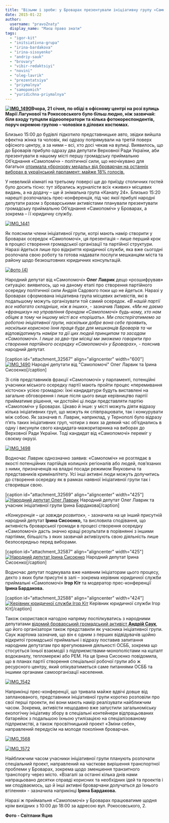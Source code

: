 ```yaml
---
title: "Візьми і зроби: у Броварах презентували ініціативну групу «Самопомочі» - ФОТО"
date: 2015-01-22
author: 
  username: "pravoZnaty"
  display_name: "Маєш право знати"
tags: 
  - "igor-kit"
  - "initsiativna-grupa"
  - "irina-bardakova"
  - "irina-sisoyenko"
  - "andriy-sauk"
  - "brovary"
  - "vibir-redaktsiyi"
  - "novini"
  - "oleg-lavrik"
  - "prezentatsiya"
  - "priymalnya"
  - "samopomich"
  - "yuridichna-priymalnya"
---
```


**[![IMG_1490](https://mpz.brovary.org/wp-content/uploads/2015/01/IMG_1490.jpg)](https://mpz.brovary.org/wp-content/uploads/2015/01/IMG_1490.jpg)Вчора, 21 січня, по обіді в офісному центрі на розі вулиць Марії Лагунової та Рокосовського було більш людно, ніж зазвичай: біля входу тупцяли відеооператори та кілька фотокореспондентів, поруч окремою групою – чоловіки в ділових костюмах.**

Близько 15:00 до будівлі підкотило представницьке авто, звідки вийшла ефектна жінка та чоловік, які одразу попрямували на третій поверх офісного центру, а за ними – всі, хто досі чекав на вулиці. Виявилось, що до Броварів прибуло одразу два депутати Верховної Ради України, аби презентувати в нашому місті першу громадську приймальню Об’єднання «Самопоміч» - політичної сили, що неочікувано для багатьох [отримала «бронзову медаль» від броварчан на останніх виборах в український парламент: майже 18% голосів.](https://mpz.brovary.org/elektoralna-geografiya-97-okrugu-za-kogo-golosuvali-brovari-berezan-sela-ta-selishha/)

У невеликій кімнаті на третьому поверсі ще до приїзду столичних гостей було досить тісно: тут зібрались журналісти всіх «живих» місцевих видань, а на додачу – ще й знімальна група «Каналу 24». Близько 15:20 нарешті розпочалась прес-конференція, під час якої прибулі народні депутати разом з броварськими активістами планували презентувати громадську приймальню Об’єднання «Самопоміч» у Броварах, а зокрема – її юридичну службу.

[![IMG_1441](https://mpz.brovary.org/wp-content/uploads/2015/01/IMG_1441.jpg)](https://mpz.brovary.org/wp-content/uploads/2015/01/IMG_1441.jpg)

Як пояснили члени ініціативної групи, котрі мають намір створити у Броварах осередок «Самопомочі», ця презентація – лише перший крок в процесі створення громадської організації та партійної структури. Наразі йдеться лише про відкриття юридичної служби, яка вже сьогодні розпочала свою роботу та готова надавати послуги мешканцям міста та району щодо безкоштовних юридичних консультацій.

[![фото (4)](https://mpz.brovary.org/wp-content/uploads/2015/01/foto-4.jpg)](https://mpz.brovary.org/wp-content/uploads/2015/01/foto-4.jpg)

Народний депутат від «Самопомочі» **Олег Лаврик** дещо «розшифрував» ситуацію: виявилось, що на даному етапі про створення партійного осередку політичної сили Андрія Садового поки що не йдеться. Наразі у Броварах сформована ініціативна група місцевих активістів, які в подальшому можуть організувати той самий осередок. _«В нашій партії все набагато складніше, ніж в інших»_, - зазначив Лаврик. _«Ми не даємо «франшизу» на управління брендом «Самопомочі» будь-кому, хто нам обіцяє в тому чи іншому місті все «порішать». Ми спостерігатимемо за роботою ініціативної групи, наскільки добре вона себе проявить, наскільки корисною їхня праця буде для мешканців Броварів та чи відповідатимуть наміри та дії цих людей принципам та засадам «Самопомочі». І лише за два-три місяці ми зможемо говорити про створення партійного осередку «Самопомочі» у Броварах»,_ - пояснив народний депутат.

\[caption id="attachment\_32567" align="aligncenter" width="600"\][![IMG_1490](https://mpz.brovary.org/wp-content/uploads/2015/01/IMG_1490.jpg)](https://mpz.brovary.org/wp-content/uploads/2015/01/IMG_1490.jpg) Народні депутати від "Самопомочі" Олег Ларвик та Ірина Сисоєнко\[/caption\]

Зі слів представників фракції «Самопомочі» у парламенті, потенційні учасники міського осередку партії мають пройти процес «перемивання кісточок» усією громадою: їхні кандидатури будуть виставлені на загальне обговорення і лише після цього вище керівництво партії прийматиме рішення, чи достойні ці люди представляти партію «Самопоміч» у Броварах. Цікаво й інше: у місті можуть діяти відразу кілька ініціативних груп, що можуть як співпрацювати, так і конкурувати між собою. Як зазначив п. Лаврик, наприклад, у Тернополі було відразу п’ять таких ініціативних груп, чотири з яких за деякий час об’єднались в одну і висунули свого кандидата-мажоритарника на виборах до Верховної Ради України. Тоді кандидат від «Самопомочі» переміг у своєму окрузі.

[![IMG_1498](https://mpz.brovary.org/wp-content/uploads/2015/01/IMG_1498.jpg)](https://mpz.brovary.org/wp-content/uploads/2015/01/IMG_1498.jpg)

Водночас Лаврик однозначно заявив: «Самопоміч» не розглядає в якості потенційних партійців колишніх регіоналів або людей, пов’язаних з ними, призначенців на владні посади режимом Януковича та представників криміналітету. Усі інші активні люди можуть долучитись до створення осередку як в рамках наявної ініціативної групи так і створивши свою.

\[caption id="attachment\_32569" align="aligncenter" width="425"\][![Народний депутат Олег Лаврик](https://mpz.brovary.org/wp-content/uploads/2015/01/IMG_1530.jpg)](https://mpz.brovary.org/wp-content/uploads/2015/01/IMG_1530.jpg) Народний депутат Олег Лаврик та учасник ініціативної групи Ірина Бардакова\[/caption\]

_«Конкуренція – це завжди розвиток»,_ - зазначила на це інший присутній народний депутат **Ірина Сисоєнко,** та висловила сподівання, що активність броварської громади в процесі створення осередку «Самопомочі» дасть значно кращі результати в порівнянні з іншими партіями, більшість з яких зазвичай активізують свою діяльність лише безпосередньо перед виборами.

\[caption id="attachment\_32587" align="aligncenter" width="425"\][![Народний депутат Ірина Сисоєнко](https://mpz.brovary.org/wp-content/uploads/2015/01/IMG_1466.jpg)](https://mpz.brovary.org/wp-content/uploads/2015/01/IMG_1466.jpg) Народний депутат Ірина Сисоєнко\[/caption\]

Водночас депутат подякувала вже наявним ініціаторам цього процесу, дехто з яких були присутні в залі – зокрема керівник юридичної служби приймальні «Самопомочі» **Ігор Кіт** та модератор прес-конференції **Ірина Бардакова.**

\[caption id="attachment\_32588" align="aligncenter" width="424"\][![Керівник юридичної служби Ігор Кіт](https://mpz.brovary.org/wp-content/uploads/2015/01/IMG_1458.jpg)](https://mpz.brovary.org/wp-content/uploads/2015/01/IMG_1458.jpg) Керівник юридичної служби Ігор Кіт\[/caption\]

Також скористався нагодою напряму поспілкуватись з народними депутатами [відомий броварський громадський активіст **Андрій Саук**](https://mpz.brovary.org/andriy-sauk-brovari-kompaktni-tut-mozhna-stvoriti-rayske-misto-yakshho-vlada-perestane-krasti/), що його організатори також представили як учасника ініціативної групи. Саук жартома зазначив, що він є одним з перших відвідувачів щойно відкритої громадської приймальні і відразу поставив запитання народним депутатам про врегулювання діяльності ОСББ, зокрема що стосується їхньої взаємодії з підприємствами-монополістами на кшталт водоканалу, тепломережі або РЕМ. На це Ірина Сисоєнко повідомила, що в планах партії створення спеціальної робочої групи або ж ресурсного центру, який опікуватиметься саме питаннями ОСББ та іншими органами самоорганізації населення.

[![IMG_1542](https://mpz.brovary.org/wp-content/uploads/2015/01/IMG_1542.jpg)](https://mpz.brovary.org/wp-content/uploads/2015/01/IMG_1542.jpg)

Наприкінці прес-конференції, що тривала майже вдвічі довше від запланованого, представники ініціативної групи коротко розповіли про свої перші проекти, які вони мають намір реалізувати найближчим часом. Зокрема, активісти нещодавно вже запустили загальноміську екологічну ініціативу збору в спеціальні контейнери відпрацьованих батарейок з подальшою їхньою утилізацією на спеціалізованому підприємстві, а також просвітницький проект «Зміни себе», направлений передусім на молоде покоління броварчан.

[![IMG_1568](https://mpz.brovary.org/wp-content/uploads/2015/01/IMG_1568.jpg)](https://mpz.brovary.org/wp-content/uploads/2015/01/IMG_1568.jpg)

[![IMG_1572](https://mpz.brovary.org/wp-content/uploads/2015/01/IMG_1572.jpg)](https://mpz.brovary.org/wp-content/uploads/2015/01/IMG_1572.jpg)

Найближчим часом учасники ініціативної групи планують розпочати спеціальний проект, направлений на часткове вирішення транспортної проблеми у Броварах, зокрема щодо зменшення транзитного транспорту через місто. «Взагалі за останні кілька днів нами напрацьовано десятки справді корисних та необхідних ідей та проектів і ми сподіваємось, що й інші активні броварчани долучаться до їхнього втілення» - зазначила наприкінці **Ірина Бардакова.**

Наразі ж приймальня «Самопомочі» у Броварах працюватиме щодня крім вихідних з 10:00 до 18:00 за адресою вул. Рокосовського, 2.

**Фото - Світлани Яцив**
